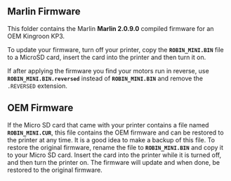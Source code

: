 ## Marlin Firmware
This folder contains the Marlin **Marlin 2.0.9.0** compiled firmware for an OEM Kingroon KP3.

To update your firmware, turn off your printer, copy the **`ROBIN_MINI.BIN`** file to a MicroSD card, insert the card into the printer and then turn it on.

If after applying the firmware you find your motors run in reverse, use **`ROBIN_MINI.BIN.reversed`** instead of **`ROBIN_MINI.BIN`** and remove the `.REVERSED` extension.

## OEM Firmware
If the Micro SD card that came with your printer contains a file named **`ROBIN_MINI.CUR`**, this file contains the OEM firmware and can be restored to the printer at any time. It is a good idea to make a backup of this file. To restore the original firmware, rename the file to **`ROBIN_MINI.BIN`** and copy it to your Micro SD card. Insert the card into the printer while it is turned off, and then turn the printer on. The firmware will update and when done, be restored to the original firmware.

